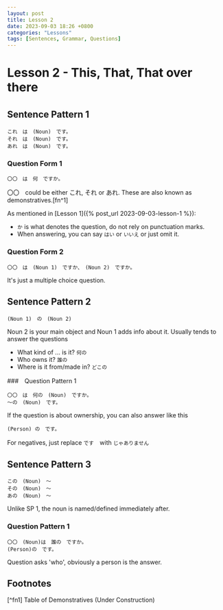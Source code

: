 ```yaml
---
layout: post
title: Lesson 2
date: 2023-09-03 18:26 +0800
categories: "Lessons"
tags: [Sentences, Grammar, Questions]
---
```


# Lesson 2 - This, That, That over there

## Sentence Pattern 1　
```
これ　は　(Noun)　です。
それ　は　(Noun)　です。
あれ　は　(Noun)　です。
```
### Question Form 1
```
〇〇　は　何　ですか。
```
〇〇　could be either これ, それ or あれ. These are also known as demonstratives.[fn^1]

As mentioned in [Lesson 1]({% post_url 2023-09-03-lesson-1 %}):
* `か` is what denotes the question, do not rely on punctuation marks.
* When answering, you can say `はい` or `いいえ` or just omit it.

### Question Form 2
```
〇〇　は　(Noun 1)　ですか、　(Noun 2)　ですか。
```
It's just a multiple choice question.

## Sentence Pattern 2
```
(Noun 1)　の　(Noun 2)
```
Noun 2 is your main object and Noun 1 adds info about it. Usually tends to answer the questions
* What kind of ... is it? `何の`
* Who owns it? `誰の`
* Where is it from/made in? `どこの`

###　Question Pattern 1
```
〇〇　は　何の　(Noun)　ですか。
〜の　(Noun)　です。
```

If the question is about ownership, you can also answer like this
```
(Person) の　です。
```
For negatives, just replace `です`　with `じゃありません`

## Sentence Pattern 3
```
この　(Noun)　〜
その　(Noun)　〜
あの　(Noun)　〜
```
Unlike SP 1, the noun is named/defined immediately after.

### Question Pattern 1
```
〇〇　(Noun)は　誰の　ですか。
(Person)の　です。
```
Question asks 'who', obviously a person is the answer.

## Footnotes

[^fn1] Table of Demonstratives (Under Construction)